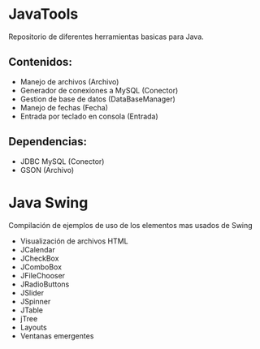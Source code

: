 # JavaTools

Repositorio de diferentes herramientas basicas para 
Java.

## Contenidos:
+ Manejo de archivos (Archivo)
+ Generador de conexiones a MySQL (Conector)
+ Gestion de base de datos (DataBaseManager)
+ Manejo de fechas (Fecha)
+ Entrada por teclado en consola (Entrada)

## Dependencias:
+ JDBC MySQL (Conector)
+ GSON (Archivo)

# Java Swing
Compilación de ejemplos de uso de los elementos mas usados de Swing
+ Visualización de archivos HTML
+ JCalendar
+ JCheckBox
+ JComboBox
+ JFileChooser
+ JRadioButtons
+ JSlider
+ JSpinner
+ JTable
+ jTree
+ Layouts
+ Ventanas emergentes
